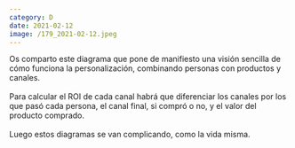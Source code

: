 ```yaml
--- 
category: D 
date: 2021-02-12 
image: /179_2021-02-12.jpeg 
--- 
```


Os comparto este diagrama que pone de manifiesto una visión sencilla de cómo funciona la personalización, combinando personas con productos y canales.<br><br>Para calcular el ROI de cada canal habrá que diferenciar los canales por los que pasó cada persona, el canal final, si compró o no, y el valor del producto comprado. <br><br>Luego estos diagramas se van complicando, como la vida misma.